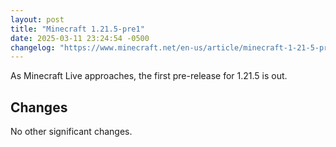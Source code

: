 ```yaml
---
layout: post
title: "Minecraft 1.21.5-pre1"
date: 2025-03-11 23:24:54 -0500
changelog: "https://www.minecraft.net/en-us/article/minecraft-1-21-5-pre-release-1"
---
```


As Minecraft Live approaches, the first pre-release for 1.21.5 is out.

## Changes

No other significant changes.

